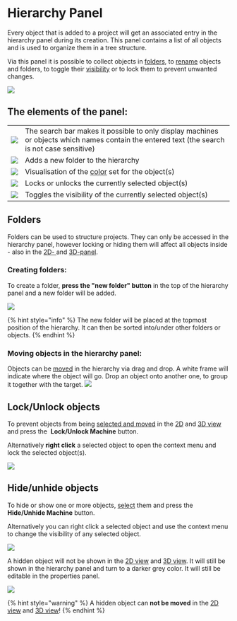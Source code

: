 # Hierarchy Panel

Every object that is added to a project will get an associated entry in the hierarchy panel during its creation. This panel contains a list of all objects and is used to organize them in a tree structure. 

Via this panel it is possible to collect objects in [folders](#folders), to [rename](../machines/renaming-objects-and-folders.md) objects and folders, to toggle their [visibility](#hideunhide-objects) or to lock them to prevent unwanted changes.

![](../../../.gitbook/assets/hierarchy.jpg)

## The elements of the panel:

|                                                           |                                                                                                                                                   |
| --------------------------------------------------------- | ------------------------------------------------------------------------------------------------------------------------------------------------- |
| ![](../../../.gitbook/assets/Hierarchy_search.jpg)        | The search bar makes it possible to only display machines or objects which names contain the entered text (the search is not case sensitive) |
| ![](../../../.gitbook/assets/Hierarchy_folder_button.jpg) | Adds a new folder to the hierarchy                                                                                                                |
| ![](../../../.gitbook/assets/Hierarchy_color.jpg)         | Visualisation of the [color](../machines/highlighting-objects.md) set for the object(s)                                                           |
| ![](../../../.gitbook/assets/Hierarchy_lock.jpg)          | Locks or unlocks the currently selected object(s)                                                                                                 |
| ![](../../../.gitbook/assets/Hierarchy_visibility.jpg)    | Toggles the visibility of the currently selected object(s)                                                                                        |

## Folders

Folders can be used to structure projects. They can only be accessed in the hierarchy panel, however locking or hiding them will affect all objects inside - also in the [2D- ](../user-interface/the-2d-panel.md)and [3D-panel](../user-interface/the-3d-panel.md).

### Creating folders:

To create a folder, **press the "new folder" button** in the top of the hierarchy panel and a new folder will be added.

![](../../../.gitbook/assets/Hierarchy_new_folder.jpg)

{% hint style="info" %}
The new folder will be placed at the topmost position of the hierarchy. It can then be sorted into/under other folders or objects. 
{% endhint %}

### Moving objects in the hierarchy panel:

Objects can be [moved](../machines/selecting-and-moving-objects.md#selecting-objects-via-the-hierarchy-panel) in the hierarchy via drag and drop. A white frame will indicate where the object will go. Drop an object onto another one, to group it together with the target.
![](../../../.gitbook/assets/Hierarchy_move.jpg)

## Lock/Unlock objects

To prevent objects from being [selected and moved](../machines/selecting-and-moving-objects.md#selecting-objects-in-the-2d--and-3d-panel) in the [2D](the-2d-panel.md) and [3D view](the-3d-panel.md) and  press the <img src="../../../.gitbook/assets/Hierarchy_lock.jpg" alt="" data-size="line"> **Lock/Unlock Machine** button.

Alternatively **right click** a selected object to open the context menu and lock the selected object(s).

![](../../../.gitbook/assets/Hierarchy_context_lock.jpg)

## Hide/unhide objects

To hide or show one or more objects, [select](../machines/selecting-and-moving-objects.md#selecting-objects-via-the-hierarchy-panel) them and press the <img src="../../../.gitbook/assets/Hierarchy_visibility.jpg" alt="" data-size="line"> **Hide/Unhide Machine** button.

Alternatively you can right click a selected object and use the context menu to change the visibility of any selected object.

![](../../../.gitbook/assets/Hierarchy_context_visibility.jpg)

A hidden object will not be shown in the [2D view](the-2d-panel.md) and [3D view](the-3d-panel.md). It will still be shown in the hierarchy panel and turn to a darker grey color. It will still be editable in the properties panel. 

![](../../../.gitbook/assets/Hierarchy_hidden_object.jpg)

{% hint style="warning" %}
A hidden object can **not be moved** in the [2D view](the-2d-panel.md) and [3D view](the-3d-panel.md)! 
{% endhint %}